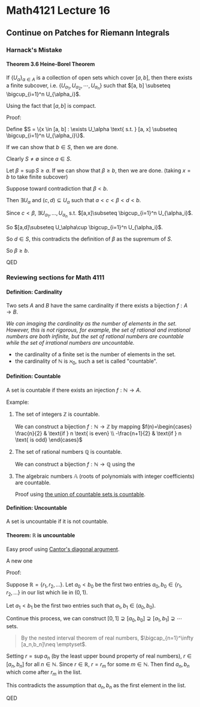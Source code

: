 # Math4121 Lecture 16

## Continue on Patches for Riemann Integrals

### Harnack's Mistake

#### Theorem 3.6 Heine-Borel Theorem

If $\{U_\alpha\}_{\alpha \in A}$ is a collection of open sets which cover $[a, b]$, then there exists a finite subcover, i.e. $\{U_{\alpha_1}, U_{\alpha_2}, \cdots, U_{\alpha_n}\}$ such that $[a, b] \subseteq \bigcup_{i=1}^n U_{\alpha_i}$.

Using the fact that $[a, b]$ is compact.

Proof:

Define $S = \{x \in [a, b] : \exists U_\alpha \text{ s.t. } [a, x] \subseteq \bigcup_{i=1}^n U_{\alpha_i}\}$.

If we can show that $b\in S$, then we are done.

Clearly $S\neq \emptyset$ since $a\in S$.

Let $\beta=\sup S\geq a$. If we can show that $\beta \geq b$, then we are done. (taking $x=b$ to take finite subcover)

Suppose toward contradiction that $\beta < b$.

Then $\exists U_\alpha$ and $(c,d)\subseteq U_\alpha$ such that $a<c<\beta<d<b$.

Since $c<\beta$, $\exists U_{\alpha_1},\ldots,U_{\alpha_n}$ s.t. $[a,x]\subseteq \bigcup_{i=1}^n U_{\alpha_i}$.

So $[a,d]\subseteq U_\alpha\cup \bigcup_{i=1}^n U_{\alpha_i}$.

So $d\in S$, this contradicts the definition of $\beta$ as the supremum of $S$.

So $\beta \geq b$.

QED

### Reviewing sections for Math 4111

#### Definition: Cardinality

Two sets $A$ and $B$ have the same cardinality if there exists a bijection $f:A\to B$.

_We can imaging the cardinality as the number of elements in the set. However, this is not rigorous, for example, the set of rational and irrational numbers are both infinite, but the set of rational numbers are countable while the set of irrational numbers are uncountable._

- the cardinality of a finite set is the number of elements in the set.
- the cardinality of $\mathbb{N}$ is $\aleph_0$, such a set is called "countable".

#### Definition: Countable

A set is countable if there exists an injection $f:\mathbb{N}\to A$.

Example:

1. The set of integers $\mathbb{Z}$ is countable.

    We can construct a bijection $f:\mathbb{N}\to \mathbb{Z}$ by mapping $f(n)=\begin{cases}
    \frac{n}{2} & \text{if } n \text{ is even} \\
    -\frac{n+1}{2} & \text{if } n \text{ is odd}
    \end{cases}$

2. The set of rational numbers $\mathbb{Q}$ is countable.

    We can construct a bijection $f:\mathbb{N}\to \mathbb{Q}$ using the 


3. The algebraic numbers $\mathbb{A}$ (roots of polynomials with integer coefficients) are countable.

    Proof using [the union of countable sets is countable](https://notenextra.trance-0.com/Math4111/Math4111_L6#theorem-212).

#### Definition: Uncountable

A set is uncountable if it is not countable.

#### Theorem: $\mathbb{R}$ is uncountable

Easy proof using [Cantor's diagonal argument](https://notenextra.trance-0.com/Math4111/Math4111_L6#theorem-214).

A new one

Proof:

Suppose $\mathbb{R}=\{r_1,r_2,\ldots\}$. Let $a_0<b_0$ be the first two entries $a_0,b_0\in \{r_1,r_2,\ldots\}$ in our list which lie in $(0,1)$.

Let $a_1<b_1$ be the first two entries such that $a_1,b_1\in (a_0,b_0)$.

Continue this process, we can construct $[0,1]\supsetneq [a_0,b_0]\supsetneq [a_1,b_1]\supsetneq \cdots$ sets.

> By the nested interval theorem of real numbers, $\bigcap_{n=1}^\infty [a_n,b_n]\neq \emptyset$.

Setting $r=\sup a_n$ (by the least upper bound property of real numbers), $r\in [a_n,b_n]$ for all $n\in\mathbb{N}$. Since $r\in \mathbb{R}$, $r=r_m$ for some $m\in\mathbb{N}$. Then find $a_n,b_n$  which come after $r_m$ in the list.

This contradicts the assumption that $a_n,b_n$ as the first element in the list.

QED
